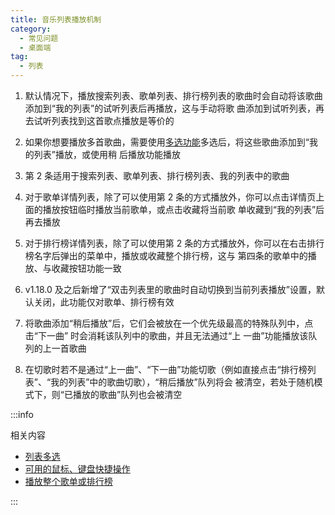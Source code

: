 ```yaml
---
title: 音乐列表播放机制
category:
  - 常见问题
  - 桌面端
tag:
  - 列表
---
```


1. 默认情况下，播放搜索列表、歌单列表、排行榜列表的歌曲时会自动将该歌曲添加到“我的列表”的试听列表后再播放，这与手动将歌
   曲添加到试听列表，再去试听列表找到这首歌点播放是等价的

2. 如果你想要播放多首歌曲，需要使用[多选功能](./list-multiple-selection)多选后，将这些歌曲添加到“我的列表”播放，或使用稍
   后播放功能播放

3. 第 2 条适用于搜索列表、歌单列表、排行榜列表、我的列表中的歌曲

4. 对于歌单详情列表，除了可以使用第 2 条的方式播放外，你可以点击详情页上面的播放按钮临时播放当前歌单，或点击收藏将当前歌
   单收藏到“我的列表”后再去播放

5. 对于排行榜详情列表，除了可以使用第 2 条的方式播放外，你可以在右击排行榜名字后弹出的菜单中，播放或收藏整个排行榜，这与
   第四条的歌单中的播放、与收藏按钮功能一致

6. v1.18.0 及之后新增了“双击列表里的歌曲时自动切换到当前列表播放”设置，默认关闭，此功能仅对歌单、排行榜有效

7. 将歌曲添加“稍后播放”后，它们会被放在一个优先级最高的特殊队列中，点击“下一曲” 时会消耗该队列中的歌曲，并且无法通过“上
   一曲”功能播放该队列的上一首歌曲

8. 在切歌时若不是通过“上一曲”、“下一曲”功能切歌（例如直接点击“排行榜列表”、“我的列表”中的歌曲切歌），“稍后播放”队列将会
   被清空，若处于随机模式下，则“已播放的歌曲”队列也会被清空

:::info

相关内容

- [列表多选](./list-multiple-selection)
- [可用的鼠标、键盘快捷操作](./hotkey)
- [播放整个歌单或排行榜](./list-play-all)

:::
